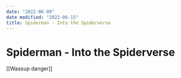 ```yaml
---
date: "2022-06-09"
date modified: "2022-06-15"
title: Spiderman - Into the Spiderverse
---
```


# Spiderman - Into the Spiderverse
[[Wassup danger]]
